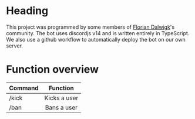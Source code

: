 # Heading 

This project was programmed by some members of [Florian Dalwigk](https://discord.gg/X7QU7GXC2u)'s community. The bot uses discordjs v14 and is written entirely in TypeScript. We also use a github workflow to automatically deploy the bot on our own server. 

# Function overview

| Command      | Function |
| :---        |    :----:   |
| /kick      | Kicks a user       |
| /ban   | Bans a user        |
